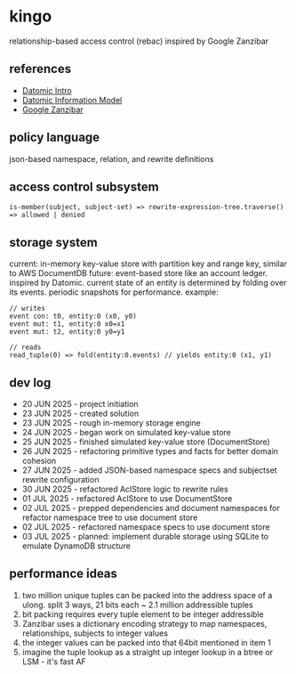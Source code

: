# kingo
relationship-based access control (rebac) inspired by Google Zanzibar

## references
- [Datomic Intro](https://www.youtube.com/watch?v=Cym4TZwTCNU)
- [Datomic Information Model](https://www.infoq.com/articles/Datomic-Information-Model/)
- [Google Zanzibar](https://research.google/pubs/zanzibar-googles-consistent-global-authorization-system/)

## policy language
json-based namespace, relation, and rewrite definitions

## access control subsystem
`is-member(subject, subject-set) => rewrite-expression-tree.traverse() => allowed | denied`

## storage system
current: in-memory key-value store with partition key and range key, similar to AWS DocumentDB
future: event-based store like an account ledger. inspired by Datomic. current state of an entity is determined by folding over its events. periodic snapshots for performance.
example: 
```
// writes
event con: t0, entity:0 (x0, y0)
event mut: t1, entity:0 x0=x1
event mut: t2, entity:0 y0=y1

// reads
read_tuple(0) => fold(entity:0.events) // yields entity:0 (x1, y1)
 ```

## dev log
- 20 JUN 2025 - project initiation
- 23 JUN 2025 - created solution
- 23 JUN 2025 - rough in-memory storage engine
- 24 JUN 2025 - began work on simulated key-value store
- 25 JUN 2025 - finished simulated key-value store (DocumentStore)
- 26 JUN 2025 - refactoring primitive types and facts for better domain cohesion
- 27 JUN 2025 - added JSON-based namespace specs and subjectset rewrite configuration 
- 30 JUN 2025 - refactored AclStore logic to rewrite rules
- 01 JUL 2025 - refactored AclStore to use DocumentStore
- 02 JUL 2025 - prepped dependencies and document namespaces for refactor namespace tree to use document store
- 02 JUL 2025 - refactored namespace specs to use document store
- 03 JUL 2025 - planned: implement durable storage using SQLite to emulate DynamoDB structure

## performance ideas
1. two million unique tuples can be packed into the address space of a ulong. split 3 ways, 21 bits each ~ 2.1 million addressible tuples
1. bit packing requires every tuple element to be integer addressible
1. Zanzibar uses a dictionary encoding strategy to map namespaces, relationships, subjects to integer values
1. the integer values can be packed into that 64bit mentioned in item 1
1. imagine the tuple lookup as a straight up integer lookup in a btree or LSM - it's fast AF
